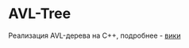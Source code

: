 # AVL-Tree
Реализация AVL-дерева на C++, подробнее - [вики](https://ru.wikipedia.org/wiki/%D0%90%D0%92%D0%9B-%D0%B4%D0%B5%D1%80%D0%B5%D0%B2%D0%BE)

